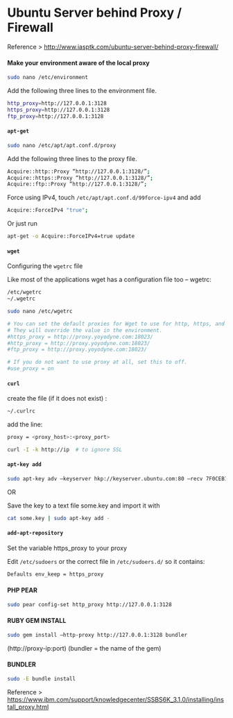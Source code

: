 # Ubuntu Server behind Proxy / Firewall

Reference > http://www.iasptk.com/ubuntu-server-behind-proxy-firewall/

#### Make your environment aware of the local proxy

```sh
sudo nano /etc/environment
```

Add the following three lines to the environment file.

```sh
http_proxy=http://127.0.0.1:3128
https_proxy=http://127.0.0.1:3128
ftp_proxy=http://127.0.0.1:3128
```

#### ```apt-get```

```sh
sudo nano /etc/apt/apt.conf.d/proxy
```

Add the following three lines to the proxy file.

```sh
Acquire::http::Proxy “http://127.0.0.1:3128/”;
Acquire::https::Proxy “http://127.0.0.1:3128/”;
Acquire::ftp::Proxy “http://127.0.0.1:3128/”;
```

Force using IPv4, touch ```/etc/apt/apt.conf.d/99force-ipv4``` and add

```sh
Acquire::ForceIPv4 "true";
```

Or just run

```sh
apt-get -o Acquire::ForceIPv4=true update
```

#### ```wget```

Configuring the ```wgetrc``` file

Like most of the applications wget has a configuration file too – wgetrc:

```sh
/etc/wgetrc
~/.wgetrc
```

```sh
sudo nano /etc/wgetrc

# You can set the default proxies for Wget to use for http, https, and ftp.
# They will override the value in the environment.
#https_proxy = http://proxy.yoyodyne.com:18023/
#http_proxy = http://proxy.yoyodyne.com:18023/
#ftp_proxy = http://proxy.yoyodyne.com:18023/

# If you do not want to use proxy at all, set this to off.
#use_proxy = on
```

#### ```curl```

create the file (if it does not exist) :

```sh
~/.curlrc
```

add the line:

```sh
proxy = <proxy_host>:<proxy_port>
```

```sh
curl -I -k http://ip  # to ignore SSL
```

#### ```apt-key add```

```sh
sudo apt-key adv –keyserver hkp://keyserver.ubuntu.com:80 –recv 7F0CEB10
```

OR

Save the key to a text file some.key and import it with

```sh
cat some.key | sudo apt-key add -
```

#### ```add-apt-repository```

Set the variable https_proxy to your proxy

Edit ```/etc/sudoers``` or the correct file in ```/etc/sudoers.d/``` so it contains:


```sh
Defaults env_keep = https_proxy
```

#### PHP PEAR

```sh
sudo pear config-set http_proxy http://127.0.0.1:3128
```

#### RUBY GEM INSTALL

```sh
sudo gem install –http-proxy http://127.0.0.1:3128 bundler
```

(http://proxy-ip:port) (bundler = the name of the gem)

#### BUNDLER

```sh
sudo -E bundle install
```

Reference > https://www.ibm.com/support/knowledgecenter/SSBS6K_3.1.0/installing/install_proxy.html
